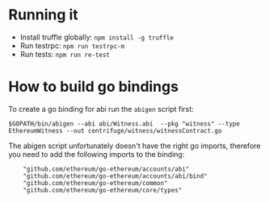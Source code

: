 Running it
==========
* Install truffle globally: `npm install -g truffle`
* Run testrpc: `npm run testrpc-m`
* Run tests: `npm run re-test`


How to build go bindings
========================
To create a go binding for abi run the `abigen` script first:
```
$GOPATH/bin/abigen --abi abi/Witness.abi  --pkg "witness" --type EthereumWitness --out centrifuge/witness/witnessContract.go
```

The abigen script unfortunately doesn't have the right go imports, therefore you need to add the following imports to the binding:

```
	"github.com/ethereum/go-ethereum/accounts/abi"
	"github.com/ethereum/go-ethereum/accounts/abi/bind"
	"github.com/ethereum/go-ethereum/common"
	"github.com/ethereum/go-ethereum/core/types"

```
